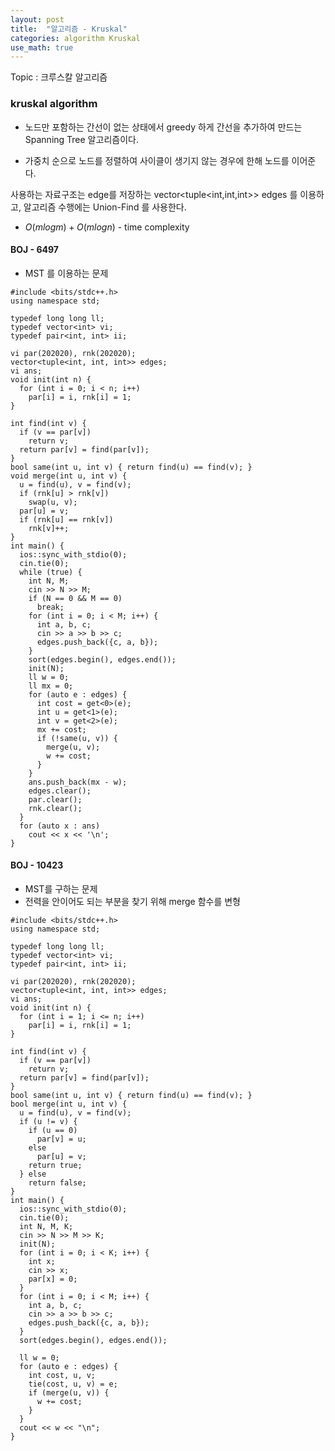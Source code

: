 ```yaml
---
layout: post
title:  "알고리즘 - Kruskal"
categories: algorithm Kruskal
use_math: true
---
```


Topic : 크루스칼 알고리즘

### kruskal algorithm
- 노드만 포함하는 간선이 없는 상태에서 greedy 하게 간선을 추가하여 만드는 Spanning Tree 알고리즘이다.

- 가중치 순으로 노드를 정렬하여 사이클이 생기지 않는 경우에 한해 노드를 이어준다.

사용하는 자료구조는 edge를 저장하는 vector<tuple<int,int,int>> edges 를 이용하고, 알고리즘 수행에는 Union-Find 를 사용한다.

- $O(m log m) + O(m log n)$ - time complexity

#### BOJ - 6497

- MST 를 이용하는 문제

```
#include <bits/stdc++.h>
using namespace std;

typedef long long ll;
typedef vector<int> vi;
typedef pair<int, int> ii;

vi par(202020), rnk(202020);
vector<tuple<int, int, int>> edges;
vi ans;
void init(int n) {
  for (int i = 0; i < n; i++)
    par[i] = i, rnk[i] = 1;
}

int find(int v) {
  if (v == par[v])
    return v;
  return par[v] = find(par[v]);
}
bool same(int u, int v) { return find(u) == find(v); }
void merge(int u, int v) {
  u = find(u), v = find(v);
  if (rnk[u] > rnk[v])
    swap(u, v);
  par[u] = v;
  if (rnk[u] == rnk[v])
    rnk[v]++;
}
int main() {
  ios::sync_with_stdio(0);
  cin.tie(0);
  while (true) {
    int N, M;
    cin >> N >> M;
    if (N == 0 && M == 0)
      break;
    for (int i = 0; i < M; i++) {
      int a, b, c;
      cin >> a >> b >> c;
      edges.push_back({c, a, b});
    }
    sort(edges.begin(), edges.end());
    init(N);
    ll w = 0;
    ll mx = 0;
    for (auto e : edges) {
      int cost = get<0>(e);
      int u = get<1>(e);
      int v = get<2>(e);
      mx += cost;
      if (!same(u, v)) {
        merge(u, v);
        w += cost;
      }
    }
    ans.push_back(mx - w);
    edges.clear();
    par.clear();
    rnk.clear();
  }
  for (auto x : ans)
    cout << x << '\n';
}
```

#### BOJ - 10423 
- MST를 구하는 문제
- 전력을 안이어도 되는 부분을 찾기 위해 merge 함수를 변형

```
#include <bits/stdc++.h>
using namespace std;

typedef long long ll;
typedef vector<int> vi;
typedef pair<int, int> ii;

vi par(202020), rnk(202020);
vector<tuple<int, int, int>> edges;
vi ans;
void init(int n) {
  for (int i = 1; i <= n; i++)
    par[i] = i, rnk[i] = 1;
}

int find(int v) {
  if (v == par[v])
    return v;
  return par[v] = find(par[v]);
}
bool same(int u, int v) { return find(u) == find(v); }
bool merge(int u, int v) {
  u = find(u), v = find(v);
  if (u != v) {
    if (u == 0)
      par[v] = u;
    else
      par[u] = v;
    return true;
  } else
    return false;
}
int main() {
  ios::sync_with_stdio(0);
  cin.tie(0);
  int N, M, K;
  cin >> N >> M >> K;
  init(N);
  for (int i = 0; i < K; i++) {
    int x;
    cin >> x;
    par[x] = 0;
  }
  for (int i = 0; i < M; i++) {
    int a, b, c;
    cin >> a >> b >> c;
    edges.push_back({c, a, b});
  }
  sort(edges.begin(), edges.end());

  ll w = 0;
  for (auto e : edges) {
    int cost, u, v;
    tie(cost, u, v) = e;
    if (merge(u, v)) {
      w += cost;
    }
  }
  cout << w << "\n";
}
```